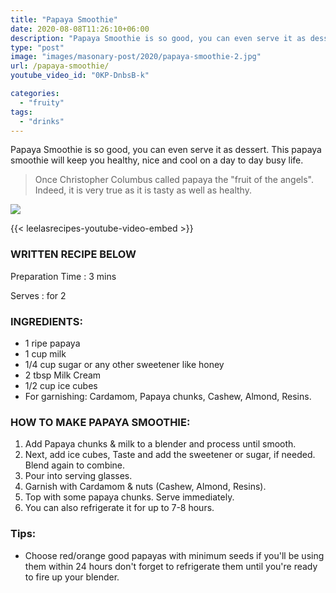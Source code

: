 ```yaml
---
title: "Papaya Smoothie"
date: 2020-08-08T11:26:10+06:00
description: "Papaya Smoothie is so good, you can even serve it as dessert. This papaya smoothie will keep you healthy, nice and cool on a day to day busy life."
type: "post"
image: "images/masonary-post/2020/papaya-smoothie-2.jpg"
url: /papaya-smoothie/
youtube_video_id: "0KP-DnbsB-k"

categories: 
  - "fruity"
tags:
  - "drinks"
---
```


Papaya Smoothie is so good, you can even serve it as dessert. This papaya smoothie will keep you healthy, nice and cool on a day to day busy life. 
 
> Once Christopher Columbus called papaya the "fruit of the angels". Indeed, it is very true as it is tasty as well as healthy.

![](../images/masonary-post/2020/papaya-smoothie-1.jpg)

{{< leelasrecipes-youtube-video-embed >}}


### WRITTEN RECIPE BELOW 

Preparation Time : 3 mins

Serves : for 2


### INGREDIENTS:

- 1 ripe papaya
- 1 cup milk
- 1/4 cup sugar or any other sweetener like honey
- 2 tbsp  Milk Cream
- 1/2 cup ice cubes
- For garnishing: Cardamom, Papaya chunks, Cashew, Almond, Resins.


### HOW TO MAKE PAPAYA SMOOTHIE:


1. Add Papaya chunks & milk to a blender and process until smooth. 
2. Next, add ice cubes, Taste and add the sweetener or sugar, if needed. Blend again to combine.
3. Pour into serving glasses.
4. Garnish with Cardamom & nuts (Cashew, Almond, Resins). 
5. Top with some papaya chunks. Serve immediately.
6. You can also refrigerate it for up to 7-8 hours.


### Tips:

* Choose red/orange good papayas with minimum seeds if you'll be using them within 24 hours don't forget to refrigerate them until you're ready to fire up your blender. 
